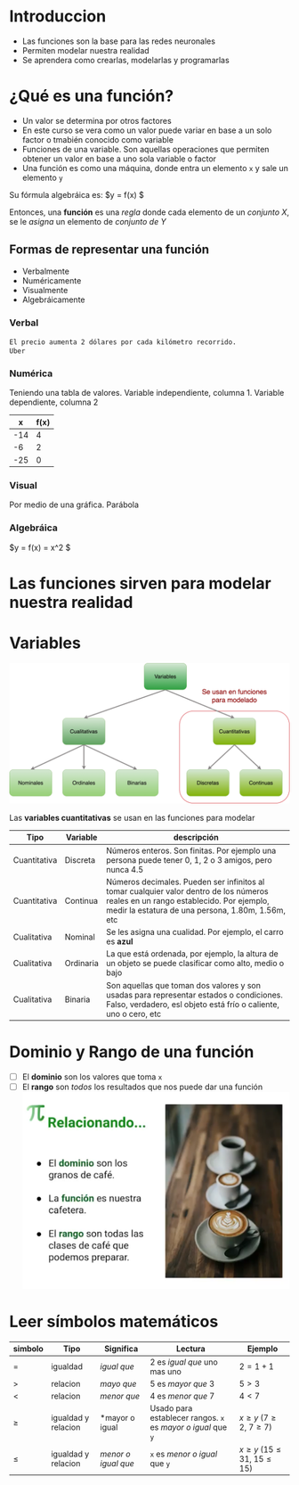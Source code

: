 # Introduccion
* Las funciones son la base para las redes neuronales
* Permiten modelar nuestra realidad
* Se aprendera como crearlas, modelarlas y programarlas

# ¿Qué es una función?
* Un valor se determina por otros factores
* En este curso se vera como un valor puede variar en base a un solo factor o tmabién conocido como variable
* Funciones de una variable. Son aquellas operaciones que permiten obtener un valor en base a uno sola variable o factor
* Una función es como una máquina, donde entra un elemento ```x``` y sale un elemento ```y```

Su fórmula algebráica es: $y = f(x) $

Entonces, una **función** es una *regla* donde cada elemento de un *conjunto X*, se le *asigna* un elemento de *conjunto de Y*

## Formas de representar una función

* Verbalmente
* Numéricamente
* Visualmente
* Algebráicamente

### Verbal
```
El precio aumenta 2 dólares por cada kilómetro recorrido.
Uber
```
### Numérica
Teniendo una tabla de valores. Variable independiente, columna 1. Variable dependiente, columna 2

| x | f(x) |
|---|------|
|-14|  4   |
|-6 |  2   |
|-25|  0   |

### Visual

Por medio de una gráfica. Parábola

### Algebráica
$y = f(x) = x^2 $

# Las funciones sirven para modelar nuestra realidad

# Variables
![Variables](/img/variables.png)

Las **variables cuantitativas** se usan en las funciones para modelar 

|Tipo | Variable | descripción |
|-----|----------|-------------|
|Cuantitativa| Discreta | Números enteros. Son finitas. Por ejemplo una persona puede tener 0, 1, 2 o 3 amigos, pero nunca 4.5|
|Cuantitativa| Continua | Números decimales. Pueden ser infinitos al tomar cualquier valor dentro de los números reales en un rango establecido. Por ejemplo, medir la estatura de una persona, 1.80m, 1.56m, etc|
|Cualitativa | Nominal | Se les asigna una cualidad. Por ejemplo, el carro es **azul** |
|Cualitativa | Ordinaria | La que está ordenada, por ejemplo, la altura de un objeto se puede clasificar como alto, medio o bajo|
|Cualitativa | Binaria | Son aquellas que toman dos valores y son usadas para representar estados o condiciones. Falso, verdadero, esl objeto está frío o caliente, uno o cero, etc|

# Dominio y Rango de una función

- [ ] El **dominio** son los valores que toma ```x```
- [ ] El **rango** son *todos* los resultados que nos puede dar una función
![Dominio-Rango-Funcion](/img/cafe_dominio_rango_funcion.png)

# Leer símbolos matemáticos

| simbolo | Tipo | Significa | Lectura | Ejemplo |
|---------|------|-----------|---------|---------|
| = | igualdad | *igual que* |2 es *igual que* uno mas uno | $2 = 1+1$ |
| > | relacion | *mayo que* | 5 es *mayor que* 3 | $5 > 3$ |
| < | relacion | *menor que* | 4 es *menor que* 7 | $4 < 7$ |
| ≥ | igualdad y relacion | *mayor o igual | Usado para establecer rangos. ```x``` es *mayor o igual* que ```y``` | $x ≥ y$ ($7 ≥ 2$, $7 ≥ 7$)|
| ≤ | igualdad y relacion | *menor o igual que* | ```x``` es *menor o igual* que ```y``` | $x ≥ y$ ($15 ≤ 31$, $15 ≤ 15$)|
